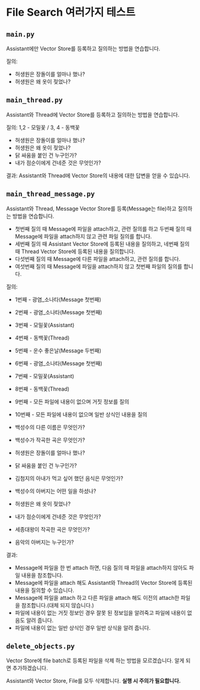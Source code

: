 # File Search 여러가지 테스트

## `main.py`

Assistant에만 Vector Store를 등록하고 질의하는 방법을 연습합니다.

질의:

- 허생원은 장돌이를 얼마나 했나?
- 허생원은 왜 옷이 젖었나?

## `main_thread.py`

Assistant와 Thread에 Vector Store를 등록하고 질의하는 방법을 연습합니다.

질의: 1,2 - 모밀꽃 / 3, 4 - 동백꽃

- 허생원은 장돌이를 얼마나 했나?
- 허생원은 왜 옷이 젖었나?
- 닭 싸움을 붙인 건 누구인가?
- 내가 점순이에게 건네준 것은 무엇인가?

결과: Assistant와 Thread에 Vector Store의 내용에 대한 답변을 얻을 수 있습니다.

## `main_thread_message.py`

Assistant와 Thread, Message Vector Store를 등록(Message는 file)하고 질의하는 방법을 연습합니다.

- 첫번째 질의 때 Message에 파일을 attach하고, 관련 질의를 하고 두번째 질의 때 Message에 파일을 attach하지 않고 관련 파일 질의를 합니다.
- 세번째 질의 때 Assistant Vector Store에 등록된 내용을 질의하고, 네번째 질의 때 Thread Vector Store에 등록된 내용을 질의합니다.
- 다섯번째 질의 때 Message에 다른 파일을 attach하고, 관련 질의를 합니다.
- 여섯번째 질의 때 Message에 파일을 attach하지 않고 첫번째 파일의 질의를 합니다.

질의:

- 1번째 - 광염_소나타(Message 첫번째)
- 2번째 - 광염_소나타(Message 첫번째)
- 3번째 - 모밀꽃(Assistant)
- 4번째 - 동백꽃(Thread)
- 5번째 - 운수 좋은날(Message 두번째)
- 6번째 - 광염_소나타(Message 첫번째)
- 7번째 - 모밀꽃(Assistant)
- 8번째 - 동백꽃(Thread)
- 9번째 - 모든 파일에 내용이 없으며 거짓 정보를 질의
- 10번째 - 모든 파일에 내용이 없으며 일반 상식인 내용을 질의

- 백성수의 다른 이름은 무엇인가?
- 백성수가 작곡한 곡은 무엇인가?
- 허생원은 장돌이를 얼마나 했나?
- 닭 싸움을 붙인 건 누구인가?
- 김첨지의 아내가 먹고 싶어 했던 음식은 무엇인가?
- 백성수의 아버지는 어떤 일을 하셨나?
- 허생원은 왜 옷이 젖었나?
- 내가 점순이에게 건네준 것은 무엇인가?
- 세종대왕이 작곡한 곡은 무엇인가?
- 음악의 아버지는 누구인가?

결과:

- Message에 파일을 한 번 attach 하면, 다음 질의 때 파일을 attach하지 않아도 파일 내용을 참조합니다.
- Message에 파일을 attach 해도 Assistant와 Thread의 Vector Store에 등록된 내용을 질의할 수 있습니다.
- Message에 파일을 attach 하고 다른 파일을 attach 해도 이전의 attach한 파일을 참조합니다.(대체 되지 않습니다.)
- 파일에 내용이 없는 거짓 정보인 경우 잘못 된 정보임을 알려죽고 파일에 내용이 없음도 알려 줍니다.
- 파일에 내용이 없는 일반 상식인 경우 일반 상식을 알려 줍니다.

## `delete_objects.py`

Vector Store에 file batch로 등록된 파일을 삭제 하는 방법을 모르겠습니다. 알게 되면 추가하겠습니다.

Assistant와 Vector Store, File를 모두 삭제합니다. **실행 시 주의가 필요합니다.**
